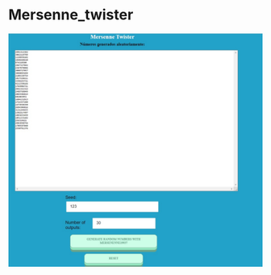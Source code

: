 # Mersenne_twister
 
![Mersenne Twister generator](https://github.com/lvm3632/Mersenne_twister/blob/master/mersenne.jpg?raw=true)
